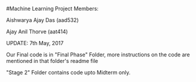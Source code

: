 #Machine Learning Project Members:

Aishwarya Ajay Das (aad532)

Ajay Anil Thorve (aat414)


UPDATE: 7th May, 2017

Our Final code is in "Final Phase" Folder, more instructions on the code are mentioned in that folder's readme file

"Stage 2" Folder contains code upto Midterm only.
